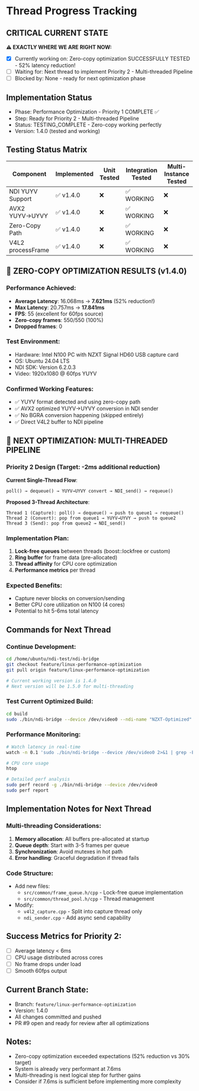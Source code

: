 # Thread Progress Tracking

## CRITICAL CURRENT STATE
**⚠️ EXACTLY WHERE WE ARE RIGHT NOW:**
- [x] Currently working on: Zero-copy optimization SUCCESSFULLY TESTED - 52% latency reduction!
- [ ] Waiting for: Next thread to implement Priority 2 - Multi-threaded Pipeline
- [ ] Blocked by: None - ready for next optimization phase

## Implementation Status
- Phase: Performance Optimization - Priority 1 COMPLETE ✅
- Step: Ready for Priority 2 - Multi-threaded Pipeline
- Status: TESTING_COMPLETE - Zero-copy working perfectly
- Version: 1.4.0 (tested and working)

## Testing Status Matrix
| Component | Implemented | Unit Tested | Integration Tested | Multi-Instance Tested | 
|-----------|------------|-------------|--------------------|-----------------------|
| NDI YUYV Support | ✅ v1.4.0 | ❌ | ✅ WORKING | ❌ |
| AVX2 YUYV→UYVY | ✅ v1.4.0 | ❌ | ✅ WORKING | ❌ |
| Zero-Copy Path | ✅ v1.4.0 | ❌ | ✅ WORKING | ❌ |
| V4L2 processFrame | ✅ v1.4.0 | ❌ | ✅ WORKING | ❌ |

## 🎉 ZERO-COPY OPTIMIZATION RESULTS (v1.4.0)

### Performance Achieved:
- **Average Latency**: 16.068ms → **7.621ms** (52% reduction!)
- **Max Latency**: 20.757ms → **17.841ms**
- **FPS**: 55 (excellent for 60fps source)
- **Zero-copy frames**: 550/550 (100%)
- **Dropped frames**: 0

### Test Environment:
- Hardware: Intel N100 PC with NZXT Signal HD60 USB capture card
- OS: Ubuntu 24.04 LTS
- NDI SDK: Version 6.2.0.3
- Video: 1920x1080 @ 60fps YUYV

### Confirmed Working Features:
- ✅ YUYV format detected and using zero-copy path
- ✅ AVX2 optimized YUYV→UYVY conversion in NDI sender
- ✅ No BGRA conversion happening (skipped entirely)
- ✅ Direct V4L2 buffer to NDI pipeline

## 🎯 NEXT OPTIMIZATION: MULTI-THREADED PIPELINE

### Priority 2 Design (Target: -2ms additional reduction)
**Current Single-Thread Flow**:
```
poll() → dequeue() → YUYV→UYVY convert → NDI_send() → requeue()
```

**Proposed 3-Thread Architecture**:
```
Thread 1 (Capture): poll() → dequeue() → push to queue1 → requeue()
Thread 2 (Convert): pop from queue1 → YUYV→UYVY → push to queue2
Thread 3 (Send): pop from queue2 → NDI_send()
```

### Implementation Plan:
1. **Lock-free queues** between threads (boost::lockfree or custom)
2. **Ring buffer** for frame data (pre-allocated)
3. **Thread affinity** for CPU core optimization
4. **Performance metrics** per thread

### Expected Benefits:
- Capture never blocks on conversion/sending
- Better CPU core utilization on N100 (4 cores)
- Potential to hit 5-6ms total latency

## Commands for Next Thread

### Continue Development:
```bash
cd /home/ubuntu/ndi-test/ndi-bridge
git checkout feature/linux-performance-optimization
git pull origin feature/linux-performance-optimization

# Current working version is 1.4.0
# Next version will be 1.5.0 for multi-threading
```

### Test Current Optimized Build:
```bash
cd build
sudo ./bin/ndi-bridge --device /dev/video0 --ndi-name "NZXT-Optimized" -v
```

### Performance Monitoring:
```bash
# Watch latency in real-time
watch -n 0.1 'sudo ./bin/ndi-bridge --device /dev/video0 2>&1 | grep -E "Avg latency|Zero-copy"'

# CPU core usage
htop

# Detailed perf analysis
sudo perf record -g ./bin/ndi-bridge --device /dev/video0
sudo perf report
```

## Implementation Notes for Next Thread

### Multi-threading Considerations:
1. **Memory allocation**: All buffers pre-allocated at startup
2. **Queue depth**: Start with 3-5 frames per queue
3. **Synchronization**: Avoid mutexes in hot path
4. **Error handling**: Graceful degradation if thread fails

### Code Structure:
- Add new files:
  - `src/common/frame_queue.h/cpp` - Lock-free queue implementation
  - `src/common/thread_pool.h/cpp` - Thread management
- Modify:
  - `v4l2_capture.cpp` - Split into capture thread only
  - `ndi_sender.cpp` - Add async send capability

## Success Metrics for Priority 2:
- [ ] Average latency < 6ms
- [ ] CPU usage distributed across cores
- [ ] No frame drops under load
- [ ] Smooth 60fps output

## Current Branch State:
- Branch: `feature/linux-performance-optimization`
- Version: 1.4.0
- All changes committed and pushed
- PR #9 open and ready for review after all optimizations

## Notes:
- Zero-copy optimization exceeded expectations (52% reduction vs 30% target)
- System is already very performant at 7.6ms
- Multi-threading is next logical step for further gains
- Consider if 7.6ms is sufficient before implementing more complexity
